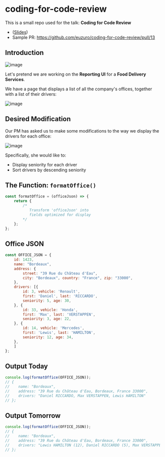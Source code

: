 # coding-for-code-review

This is a small repo used for the talk: **Coding for Code Review**
- ([Slides](http://bit.ly/coding-for-code-review-slides))
- Sample PR: https://github.com/euzuro/coding-for-code-review/pull/13

## Introduction

![image](https://user-images.githubusercontent.com/793700/68904824-29922880-073f-11ea-8489-caa24a27dcf8.png)

Let's pretend we are working on the **Reporting UI** for a **Food Delivery Services**.

We have a page that displays a list of all the company's offices, together with a list of their drivers:

![image](https://user-images.githubusercontent.com/793700/68905212-ae317680-0740-11ea-990a-0a9a907dbd67.png)

## Desired Modification

Our PM has asked us to make some modifications to the way we display the drivers for each office:

![image](https://user-images.githubusercontent.com/793700/68929126-f75ae800-078b-11ea-8001-d566e5e7b576.png)

Specifically, she would like to:
- Display seniority for each driver
- Sort drivers by descending seniority

## The Function: `formatOffice()`

```javascript
const formatOffice = (officeJson) => {
    return {
        /*
           Transform 'officeJson' into
           fields optimized for display
        */
    };
};
```

## Office JSON
```javascript
const OFFICE_JSON = {
    id: 1423,
    name: "Bordeaux",
    address: {
        street: "39 Rue du Château d'Eau",
        city: "Bordeaux", country: "France", zip: "33000",
    },
    drivers: [{
        id: 3, vehicle: 'Renault',
        first: 'Daniel', last: 'RICCARDO',
        seniority: 5, age: 30,
    }, {
        id: 33, vehicle: 'Honda',
        first: 'Max', last: 'VERSTAPPEN',
        seniority: 3, age: 22,
    }, {
        id: 14, vehicle: 'Mercedes',
        first: 'Lewis', last: 'HAMILTON',
        seniority: 12, age: 34,
    },
    ]
};
```

## Output Today
```javascript
console.log(formatOffice(OFFICE_JSON));
// {
//    name: "Bordeaux",
//    address: "39 Rue du Château d'Eau, Bordeaux, France 33000",
//    drivers: "Daniel RICCARDO, Max VERSTAPPEN, Lewis HAMILTON"
// };
```

## Output Tomorrow

```javascript
console.log(formatOffice(OFFICE_JSON));
// {
//    name: "Bordeaux",
//    address: "39 Rue du Château d'Eau, Bordeaux, France 33000",
//    drivers: "Lewis HAMILTON (12), Daniel RICCARDO (5), Max VERSTAPPEN (3)"
// };
```

